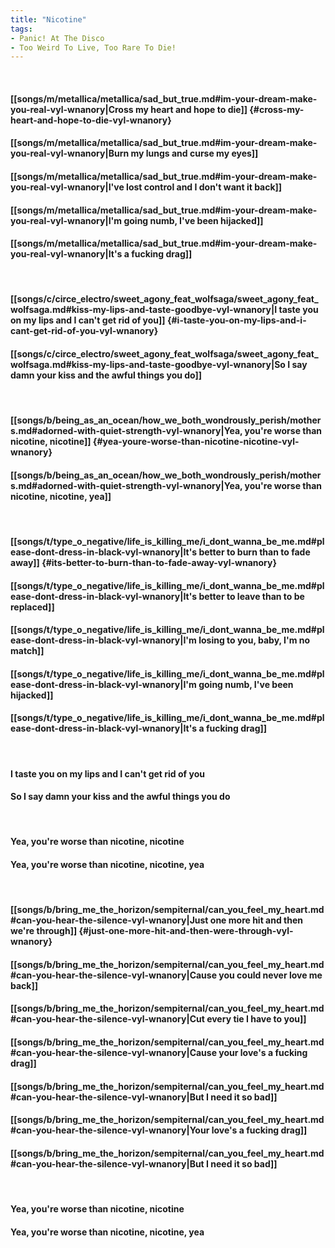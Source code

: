 ```yaml
---
title: "Nicotine"
tags:
- Panic! At The Disco
- Too Weird To Live, Too Rare To Die!
---
```

&nbsp;
#### [[songs/m/metallica/metallica/sad_but_true.md#im-your-dream-make-you-real-vyl-wnanory|Cross my heart and hope to die]] {#cross-my-heart-and-hope-to-die-vyl-wnanory}
#### [[songs/m/metallica/metallica/sad_but_true.md#im-your-dream-make-you-real-vyl-wnanory|Burn my lungs and curse my eyes]]
#### [[songs/m/metallica/metallica/sad_but_true.md#im-your-dream-make-you-real-vyl-wnanory|I've lost control and I don't want it back]]
#### [[songs/m/metallica/metallica/sad_but_true.md#im-your-dream-make-you-real-vyl-wnanory|I'm going numb, I've been hijacked]]
#### [[songs/m/metallica/metallica/sad_but_true.md#im-your-dream-make-you-real-vyl-wnanory|It's a fucking drag]]
&nbsp;
#### [[songs/c/circe_electro/sweet_agony_feat_wolfsaga/sweet_agony_feat_wolfsaga.md#kiss-my-lips-and-taste-goodbye-vyl-wnanory|I taste you on my lips and I can't get rid of you]] {#i-taste-you-on-my-lips-and-i-cant-get-rid-of-you-vyl-wnanory}
#### [[songs/c/circe_electro/sweet_agony_feat_wolfsaga/sweet_agony_feat_wolfsaga.md#kiss-my-lips-and-taste-goodbye-vyl-wnanory|So I say damn your kiss and the awful things you do]]
&nbsp;
#### [[songs/b/being_as_an_ocean/how_we_both_wondrously_perish/mothers.md#adorned-with-quiet-strength-vyl-wnanory|Yea, you're worse than nicotine, nicotine]] {#yea-youre-worse-than-nicotine-nicotine-vyl-wnanory}
#### [[songs/b/being_as_an_ocean/how_we_both_wondrously_perish/mothers.md#adorned-with-quiet-strength-vyl-wnanory|Yea, you're worse than nicotine, nicotine, yea]]
&nbsp;
#### [[songs/t/type_o_negative/life_is_killing_me/i_dont_wanna_be_me.md#please-dont-dress-in-black-vyl-wnanory|It's better to burn than to fade away]] {#its-better-to-burn-than-to-fade-away-vyl-wnanory}
#### [[songs/t/type_o_negative/life_is_killing_me/i_dont_wanna_be_me.md#please-dont-dress-in-black-vyl-wnanory|It's better to leave than to be replaced]]
#### [[songs/t/type_o_negative/life_is_killing_me/i_dont_wanna_be_me.md#please-dont-dress-in-black-vyl-wnanory|I'm losing to you, baby, I'm no match]]
#### [[songs/t/type_o_negative/life_is_killing_me/i_dont_wanna_be_me.md#please-dont-dress-in-black-vyl-wnanory|I'm going numb, I've been hijacked]]
#### [[songs/t/type_o_negative/life_is_killing_me/i_dont_wanna_be_me.md#please-dont-dress-in-black-vyl-wnanory|It's a fucking drag]]
&nbsp;
#### I taste you on my lips and I can't get rid of you
#### So I say damn your kiss and the awful things you do
&nbsp;
#### Yea, you're worse than nicotine, nicotine
#### Yea, you're worse than nicotine, nicotine, yea
&nbsp;
#### [[songs/b/bring_me_the_horizon/sempiternal/can_you_feel_my_heart.md#can-you-hear-the-silence-vyl-wnanory|Just one more hit and then we're through]] {#just-one-more-hit-and-then-were-through-vyl-wnanory}
#### [[songs/b/bring_me_the_horizon/sempiternal/can_you_feel_my_heart.md#can-you-hear-the-silence-vyl-wnanory|Cause you could never love me back]]
#### [[songs/b/bring_me_the_horizon/sempiternal/can_you_feel_my_heart.md#can-you-hear-the-silence-vyl-wnanory|Cut every tie I have to you]]
#### [[songs/b/bring_me_the_horizon/sempiternal/can_you_feel_my_heart.md#can-you-hear-the-silence-vyl-wnanory|Cause your love's a fucking drag]]
#### [[songs/b/bring_me_the_horizon/sempiternal/can_you_feel_my_heart.md#can-you-hear-the-silence-vyl-wnanory|But I need it so bad]]
#### [[songs/b/bring_me_the_horizon/sempiternal/can_you_feel_my_heart.md#can-you-hear-the-silence-vyl-wnanory|Your love's a fucking drag]]
#### [[songs/b/bring_me_the_horizon/sempiternal/can_you_feel_my_heart.md#can-you-hear-the-silence-vyl-wnanory|But I need it so bad]]
&nbsp;
#### Yea, you're worse than nicotine, nicotine
#### Yea, you're worse than nicotine, nicotine, yea

